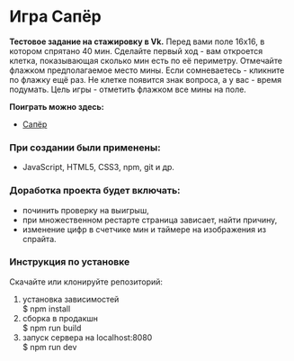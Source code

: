 # Игра Сапёр

**Тестовое задание на стажировку в Vk.**
Перед вами поле 16х16, в котором спрятано 40 мин.
Сделайте первый ход - вам откроется клетка, показывающая сколько мин есть по её периметру.
Отмечайте флажком предполагаемое место мины. Если сомневаетесь - кликните по флажку ещё раз. Не клетке появится знак вопроса, а у вас - время подумать.
Цель игры - отметить флажком все мины на поле.

**Поиграть можно здесь:**
* [Сапёр](https://minesweeper-wheat.vercel.app)

### При создании были применены:
* JavaScript, HTML5, CSS3, npm, git и др.

### Доработка проекта будет включать:
* починить проверку на выигрыш,  
* при множественном рестарте страница зависает, найти причину,
* изменение цифр в счетчике мин и таймере на изображения из спрайта.

### Инструкция по установке
Скачайте или клонируйте репозиторий:
1. установка зависимостей  
$ npm install
2. сборка в продакшн  
$ npm run build
3. запуск сервера на localhost:8080  
$ npm run dev

